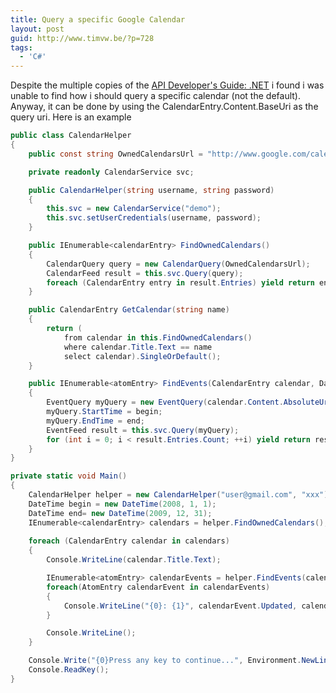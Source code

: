 ```yaml
---
title: Query a specific Google Calendar
layout: post
guid: http://www.timvw.be/?p=728
tags:
  - 'C#'
---
```

Despite the multiple copies of the [API Developer's Guide: .NET](http://code.google.com/apis/calendar/developers_guide_dotnet.html) i found i was unable to find how i should query a specific calendar (not the default). Anyway, it can be done by using the CalendarEntry.Content.BaseUri as the query uri. Here is an example

```csharp
public class CalendarHelper
{
	public const string OwnedCalendarsUrl = "http://www.google.com/calendar/feeds/default/owncalendars/full";

	private readonly CalendarService svc;

	public CalendarHelper(string username, string password)
	{
		this.svc = new CalendarService("demo");
		this.svc.setUserCredentials(username, password);
	}

	public IEnumerable<calendarEntry> FindOwnedCalendars()
	{
		CalendarQuery query = new CalendarQuery(OwnedCalendarsUrl);
		CalendarFeed result = this.svc.Query(query);
		foreach (CalendarEntry entry in result.Entries) yield return entry;
	}

	public CalendarEntry GetCalendar(string name)
	{
		return (
			from calendar in this.FindOwnedCalendars()
			where calendar.Title.Text == name
			select calendar).SingleOrDefault();
	}

	public IEnumerable<atomEntry> FindEvents(CalendarEntry calendar, DateTime begin, DateTime end)
	{
		EventQuery myQuery = new EventQuery(calendar.Content.AbsoluteUri);
		myQuery.StartTime = begin;
		myQuery.EndTime = end;
		EventFeed result = this.svc.Query(myQuery);
		for (int i = 0; i < result.Entries.Count; ++i) yield return result.Entries[i]; 
	} 
} 

private static void Main() 
{ 
	CalendarHelper helper = new CalendarHelper("user@gmail.com", "xxx"); 
	DateTime begin = new DateTime(2008, 1, 1); 
	DateTime end= new DateTime(2009, 12, 31); 
	IEnumerable<calendarEntry> calendars = helper.FindOwnedCalendars();
	
	foreach (CalendarEntry calendar in calendars)
	{
		Console.WriteLine(calendar.Title.Text);

		IEnumerable<atomEntry> calendarEvents = helper.FindEvents(calendar, begin, end);
		foreach(AtomEntry calendarEvent in calendarEvents)
		{
			Console.WriteLine("{0}: {1}", calendarEvent.Updated, calendarEvent.Title.Text);
		}

		Console.WriteLine();
	}

	Console.Write("{0}Press any key to continue...", Environment.NewLine);
	Console.ReadKey();
}
```
